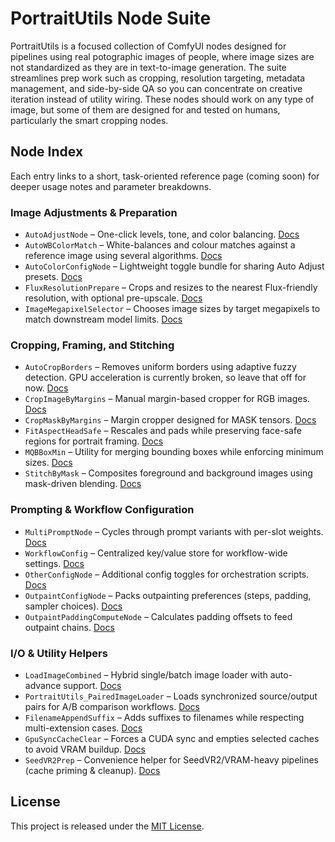 # PortraitUtils Node Suite

PortraitUtils is a focused collection of ComfyUI nodes designed for pipelines using real potographic images of people, where image sizes are not standardized as they are in text-to-image generation. The suite streamlines prep work such as cropping, resolution targeting, metadata management, and side-by-side QA so you can concentrate on creative iteration instead of utility wiring. These nodes should work on any type of image, but some of them are designed for and tested on humans, particularly the smart cropping nodes.

## Node Index

Each entry links to a short, task-oriented reference page (coming soon) for deeper usage notes and parameter breakdowns.

### Image Adjustments & Preparation
- `AutoAdjustNode` – One-click levels, tone, and color balancing. [Docs](docs/AutoAdjustNode.md)
- `AutoWBColorMatch` – White-balances and colour matches against a reference image using several algorithms. [Docs](docs/AutoWBColorMatch.md)
- `AutoColorConfigNode` – Lightweight toggle bundle for sharing Auto Adjust presets. [Docs](docs/AutoColorConfigNode.md)
- `FluxResolutionPrepare` – Crops and resizes to the nearest Flux-friendly resolution, with optional pre-upscale. [Docs](docs/FluxResolutionPrepare.md)
- `ImageMegapixelSelector` – Chooses image sizes by target megapixels to match downstream model limits. [Docs](docs/ImageMegapixelSelector.md)

### Cropping, Framing, and Stitching
- `AutoCropBorders` – Removes uniform borders using adaptive fuzzy detection. GPU acceleration is currently broken, so leave that off for now. [Docs](docs/AutoCropBorders.md)
- `CropImageByMargins` – Manual margin-based cropper for RGB images. [Docs](docs/CropImageByMargins.md)
- `CropMaskByMargins` – Margin cropper designed for MASK tensors. [Docs](docs/CropMaskByMargins.md)
- `FitAspectHeadSafe` – Rescales and pads while preserving face-safe regions for portrait framing. [Docs](docs/FitAspectHeadSafe.md)
- `MQBBoxMin` – Utility for merging bounding boxes while enforcing minimum sizes. [Docs](docs/MQBBoxMin.md)
- `StitchByMask` – Composites foreground and background images using mask-driven blending. [Docs](docs/StitchByMask.md)

### Prompting & Workflow Configuration
- `MultiPromptNode` – Cycles through prompt variants with per-slot weights. [Docs](docs/MultiPromptNode.md)
- `WorkflowConfig` – Centralized key/value store for workflow-wide settings. [Docs](docs/WorkflowConfig.md)
- `OtherConfigNode` – Additional config toggles for orchestration scripts. [Docs](docs/OtherConfigNode.md)
- `OutpaintConfigNode` – Packs outpainting preferences (steps, padding, sampler choices). [Docs](docs/OutpaintConfigNode.md)
- `OutpaintPaddingComputeNode` – Calculates padding offsets to feed outpaint chains. [Docs](docs/OutpaintPaddingComputeNode.md)

### I/O & Utility Helpers
- `LoadImageCombined` – Hybrid single/batch image loader with auto-advance support. [Docs](docs/LoadImageCombined.md)
- `PortraitUtils_PairedImageLoader` – Loads synchronized source/output pairs for A/B comparison workflows. [Docs](docs/PortraitUtils_PairedImageLoader.md)
- `FilenameAppendSuffix` – Adds suffixes to filenames while respecting multi-extension cases. [Docs](docs/FilenameAppendSuffix.md)
- `GpuSyncCacheClear` – Forces a CUDA sync and empties selected caches to avoid VRAM buildup. [Docs](docs/GpuSyncCacheClear.md)
- `SeedVR2Prep` – Convenience helper for SeedVR2/VRAM-heavy pipelines (cache priming & cleanup). [Docs](docs/SeedVR2Prep.md)

## License

This project is released under the [MIT License](LICENSE).
